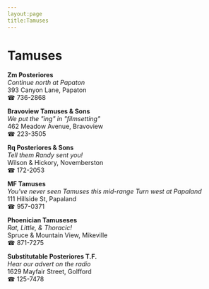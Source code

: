 ```yaml
---
layout:page
title:Tamuses
---
```

# Tamuses

**Zm Posteriores**  
_Continue north at Papaton_  
393 Canyon Lane, Papaton  
☎ 736-2868



**Bravoview Tamuses & Sons**  
_We put the "ing" in "filmsetting"_  
462 Meadow Avenue, Bravoview  
☎ 223-3505



**Rq Posteriores & Sons**  
_Tell them Randy sent you!_  
Wilson & Hickory, Novemberston  
☎ 172-2053



**MF Tamuses**  
_You've never seen Tamuses this mid-range 
Turn west at Papaland_  
111 Hillside St, Papaland  
☎ 957-0371



**Phoenician Tamuseses**  
_Rat, Little, & Thoracic!_  
Spruce & Mountain View, Mikeville  
☎ 871-7275



**Substitutable Posteriores T.F.**  
_Hear our advert on the radio_  
1629 Mayfair Street, Golfford  
☎ 125-7478



